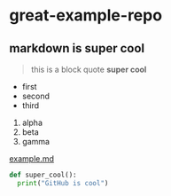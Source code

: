 # great-example-repo

## markdown is super cool

> this is a block quote
> **super cool**

- first
- second
- third

1. alpha
2. beta
3. gamma

[example.md](/example.md)

``` py
def super_cool():
  print("GitHub is cool")
```
